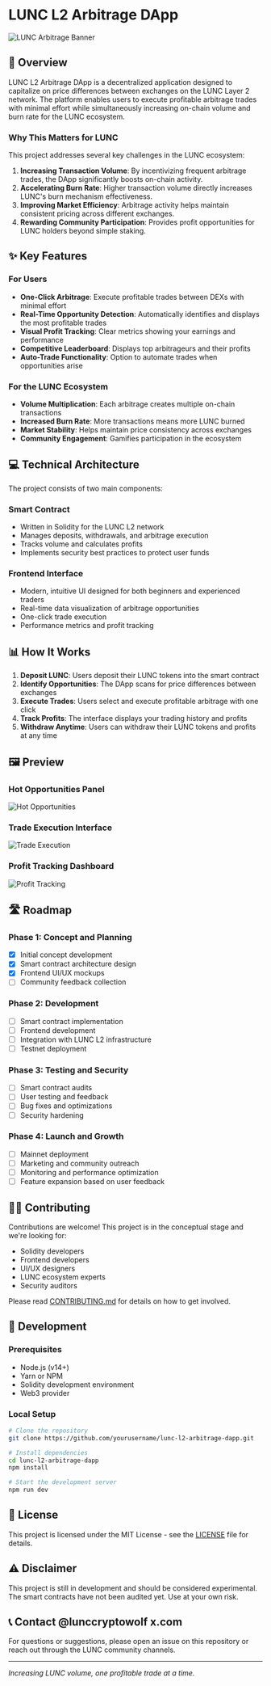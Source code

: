 # LUNC L2 Arbitrage DApp

![LUNC Arbitrage Banner](/api/placeholder/900/300)

## 🚀 Overview

LUNC L2 Arbitrage DApp is a decentralized application designed to capitalize on price differences between exchanges on the LUNC Layer 2 network. The platform enables users to execute profitable arbitrage trades with minimal effort while simultaneously increasing on-chain volume and burn rate for the LUNC ecosystem.

### Why This Matters for LUNC

This project addresses several key challenges in the LUNC ecosystem:

1. **Increasing Transaction Volume**: By incentivizing frequent arbitrage trades, the DApp significantly boosts on-chain activity.
2. **Accelerating Burn Rate**: Higher transaction volume directly increases LUNC's burn mechanism effectiveness.
3. **Improving Market Efficiency**: Arbitrage activity helps maintain consistent pricing across different exchanges.
4. **Rewarding Community Participation**: Provides profit opportunities for LUNC holders beyond simple staking.

## ✨ Key Features

### For Users
- **One-Click Arbitrage**: Execute profitable trades between DEXs with minimal effort
- **Real-Time Opportunity Detection**: Automatically identifies and displays the most profitable trades
- **Visual Profit Tracking**: Clear metrics showing your earnings and performance
- **Competitive Leaderboard**: Displays top arbitrageurs and their profits
- **Auto-Trade Functionality**: Option to automate trades when opportunities arise

### For the LUNC Ecosystem
- **Volume Multiplication**: Each arbitrage creates multiple on-chain transactions
- **Increased Burn Rate**: More transactions means more LUNC burned
- **Market Stability**: Helps maintain price consistency across exchanges
- **Community Engagement**: Gamifies participation in the ecosystem

## 💻 Technical Architecture

The project consists of two main components:

### Smart Contract
- Written in Solidity for the LUNC L2 network
- Manages deposits, withdrawals, and arbitrage execution
- Tracks volume and calculates profits
- Implements security best practices to protect user funds

### Frontend Interface
- Modern, intuitive UI designed for both beginners and experienced traders
- Real-time data visualization of arbitrage opportunities
- One-click trade execution
- Performance metrics and profit tracking

## 📊 How It Works

1. **Deposit LUNC**: Users deposit their LUNC tokens into the smart contract
2. **Identify Opportunities**: The DApp scans for price differences between exchanges
3. **Execute Trades**: Users select and execute profitable arbitrage with one click
4. **Track Profits**: The interface displays your trading history and profits
5. **Withdraw Anytime**: Users can withdraw their LUNC tokens and profits at any time

## 🖼️ Preview

### Hot Opportunities Panel
![Hot Opportunities](/api/placeholder/600/300)

### Trade Execution Interface
![Trade Execution](/api/placeholder/600/300)

### Profit Tracking Dashboard
![Profit Tracking](/api/placeholder/600/300)

## 🛣️ Roadmap

### Phase 1: Concept and Planning
- [x] Initial concept development
- [x] Smart contract architecture design
- [x] Frontend UI/UX mockups
- [ ] Community feedback collection

### Phase 2: Development
- [ ] Smart contract implementation
- [ ] Frontend development
- [ ] Integration with LUNC L2 infrastructure
- [ ] Testnet deployment

### Phase 3: Testing and Security
- [ ] Smart contract audits
- [ ] User testing and feedback
- [ ] Bug fixes and optimizations
- [ ] Security hardening

### Phase 4: Launch and Growth
- [ ] Mainnet deployment
- [ ] Marketing and community outreach
- [ ] Monitoring and performance optimization
- [ ] Feature expansion based on user feedback

## 👨‍💻 Contributing

Contributions are welcome! This project is in the conceptual stage and we're looking for:

- Solidity developers
- Frontend developers
- UI/UX designers
- LUNC ecosystem experts
- Security auditors

Please read [CONTRIBUTING.md](CONTRIBUTING.md) for details on how to get involved.

## 🧪 Development

### Prerequisites
- Node.js (v14+)
- Yarn or NPM
- Solidity development environment
- Web3 provider

### Local Setup
```bash
# Clone the repository
git clone https://github.com/yourusername/lunc-l2-arbitrage-dapp.git

# Install dependencies
cd lunc-l2-arbitrage-dapp
npm install

# Start the development server
npm run dev
```

## 📜 License

This project is licensed under the MIT License - see the [LICENSE](LICENSE) file for details.

## ⚠️ Disclaimer

This project is still in development and should be considered experimental. The smart contracts have not been audited yet. Use at your own risk.

## 📞 Contact @lunccryptowolf x.com

For questions or suggestions, please open an issue on this repository or reach out through the LUNC community channels.

---

*Increasing LUNC volume, one profitable trade at a time.*
